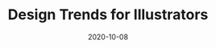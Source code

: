 ---
layout: post
title: Design Trends for Illustrators
date: 2020-10-08
categories: livestream
root: /work/
description: Applying trending styles and techniques
redirect: https://www.crowdcast.io/e/designtrends/register
---